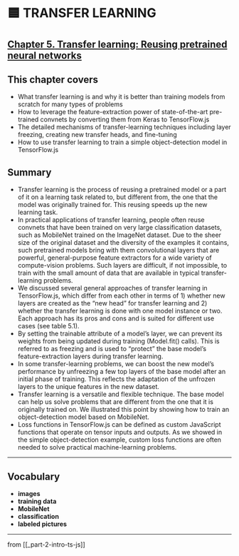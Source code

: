 # 🟦 TRANSFER LEARNING

## [**Chapter 5.** Transfer learning: Reusing pretrained neural networks](https://livebook.manning.com/book/deep-learning-with-javascript/chapter-5/)

## This chapter covers

- What transfer learning is and why it is better than training models from scratch for many types of problems
- How to leverage the feature-extraction power of state-of-the-art pre-trained convnets by converting them from Keras to TensorFlow.js
- The detailed mechanisms of transfer-learning techniques including layer freezing, creating new transfer heads, and fine-tuning
- How to use transfer learning to train a simple object-detection model in TensorFlow.js

## Summary

- Transfer learning is the process of reusing a pretrained model or a part of it on a learning task related to, but different from, the one that the model was originally trained for. This reusing speeds up the new learning task.
- In practical applications of transfer learning, people often reuse convnets that have been trained on very large classification datasets, such as MobileNet trained on the ImageNet dataset. Due to the sheer size of the original dataset and the diversity of the examples it contains, such pretrained models bring with them convolutional layers that are powerful, general-purpose feature extractors for a wide variety of compute-vision problems. Such layers are difficult, if not impossible, to train with the small amount of data that are available in typical transfer-learning problems.
- We discussed several general approaches of transfer learning in TensorFlow.js, which differ from each other in terms of 1) whether new layers are created as the “new head” for transfer learning and 2) whether the transfer learning is done with one model instance or two. Each approach has its pros and cons and is suited for different use cases (see table 5.1).
- By setting the trainable attribute of a model’s layer, we can prevent its weights from being updated during training (Model.fit() calls). This is referred to as freezing and is used to “protect” the base model’s feature-extraction layers during transfer learning.
- In some transfer-learning problems, we can boost the new model’s performance by unfreezing a few top layers of the base model after an initial phase of training. This reflects the adaptation of the unfrozen layers to the unique features in the new dataset.
- Transfer learning is a versatile and flexible technique. The base model can help us solve problems that are different from the one that it is originally trained on. We illustrated this point by showing how to train an object-detection model based on MobileNet.
- Loss functions in TensorFlow.js can be defined as custom JavaScript functions that operate on tensor inputs and outputs. As we showed in the simple object-detection example, custom loss functions are often needed to solve practical machine-learning problems.

---

## **Vocabulary**

- <b>images</b>
- <b>training data</b>
- <b>MobileNet</b>
- <b>classification</b>
- <b>labeled pictures</b>

<link rel="stylesheet" type="text/css" media="all" href="../../../assets/css/custom.css" />

---

from [[_part-2-intro-ts-js]]
